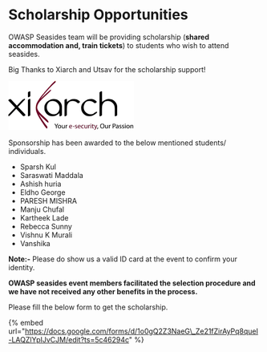 # Scholarship Opportunities

OWASP Seasides team will be providing scholarship \(**shared accommodation and, train tickets**\) to students who wish to attend seasides. 

Big Thanks to Xiarch and Utsav for the scholarship support!

![](../.gitbook/assets/ziarch_sponsor.png)

Sponsorship has been awarded to the below mentioned students/ individuals.

* Sparsh Kul
* Saraswati Maddala
* Ashish huria
* Eldho George
* PARESH MISHRA
* Manju Chufal
* Kartheek Lade
* Rebecca Sunny
* Vishnu K Murali
* Vanshika

**Note:-** Please do show us a valid ID card at the event to confirm your identity.

**OWASP seasides event members facilitated the selection procedure and we have not received any other benefits in the process.**

Please fill the below form to get the scholarship.

{% embed url="https://docs.google.com/forms/d/1o0gQ2Z3NaeG\_Ze21fZirAyPq8queI-LAQZlYpIJvCJM/edit?ts=5c46294c" %}




